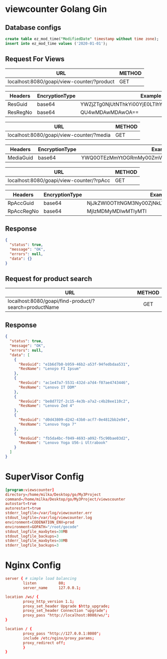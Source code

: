 # viewcounter Golang Gin

## Database configs
```sql
create table ez_mod_time("ModifiedDate" timestamp without time zone);
insert into ez_mod_time values ('2020-01-01');
```


## Request For Views

| URL                                        | METHOD |
| ------------------------------------------ | ------ |
| localhost:8080/goapi/view-counter/?product | GET    |


| Headers  | EncryptionType | Example                                          |
| -------- | -------------- | ------------------------------------------------ |
| ResGuid  | base64         | YWZjZTg0NjUtNThkYi00YjE0LTlhYmQtODZjZDA1YTBhYTcy |
| ResRegNo | base64         | QU4wMDAwMDAwOA==                                 |

| URL                                      | METHOD |
| ---------------------------------------- | ------ |
| localhost:8080/goapi/view-counter/?media | GET    |


| Headers   | EncryptionType | Example                                          |
| --------- | -------------- | ------------------------------------------------ |
| MediaGuid | base64         | YWQ0OTEzMmYtOGRmMy00ZmVhLWIxNWQtOTZjMDU2NWZlYmNj |

| URL                                      | METHOD |
| ---------------------------------------- | ------ |
| localhost:8080/goapi/view-counter/?rpAcc | GET    |


| Headers    | EncryptionType | Example                                          |
| ---------- | -------------- | ------------------------------------------------ |
| RpAccGuid  | base64         | NjJkZWI0OTItNGM3Ny00ZjNkLTk5YWYtNjBjMjQ2NmQ4ZDUx |
| RpAccRegNo | base64         | MjIzMDMyMDIwMTIyMTI                              |


## Response

```JSON
{
  "status": true,
  "message": "OK",
  "errors": null,
  "data": {}
}
```

## Request for product search

| URL                                                   | METHOD |
| ----------------------------------------------------- | :----: |
| localhost:8080/goapi/find-product/?search=productName |  GET   |

## Response

```JSON
{
  "status": true,
  "message": "OK",
  "errors": null,
  "data": [
    {
      "ResGuid": "e1b6d7b0-b959-46b2-a53f-94fedbdaa531",
      "ResName": "Lenoýo FI Ipsum"
    },
    {
      "ResGuid": "ac1e47a7-5531-432d-a7d4-f07ae4743446",
      "ResName": "Lenovo IT DDM"
    },
    {
      "ResGuid": "be8d772f-2c15-4e3b-a7a2-c4b28ee110c2",
      "ResName": "Lenovo Zed 4"
    },
    {
      "ResGuid": "d0d43809-d242-43b0-acf7-0e4812bb2e94",
      "ResName": "Lenovo Yoga 7"
    },
    {
      "ResGuid": "fb5da4bc-f049-4693-a092-f5c90bae03d2",
      "ResName": "Lenovo Yoga U56-i Ultrabook"
    }
  ]
}
```
# SuperVisor Config
```conf
[program:viewscounter]
directory=/home/milka/Desktop/go/My3Project
command=/home/milka/Desktop/go/My3Project/viewscounter
autostart=true
autorestart=true
stderr_logfile=/var/log/viewcounter.err
stdout_logfile=/var/log/viewcounter.log
environment=CODENATION_ENV=prod
environment=GOPATH="/root/gocode"
stdout_logfile_maxbytes=30MB
stdout_logfile_backups=3
stderr_logfile_maxbytes=30MB
stderr_logfile_backups=3
```
# Nginx Config
```conf
server { # simple load balancing
        listen          80;
        server_name     127.0.0.1;

location /ws/ {
        proxy_http_version 1.1;
        proxy_set_header Upgrade $http_upgrade;
        proxy_set_header Connection "upgrade";
        proxy_pass "http://localhost:8080/ws/";
} 

location / {
        proxy_pass "http://127.0.0.1:8080";
        include /etc/nginx/proxy_params;
        proxy_redirect off;
        }
}
```
